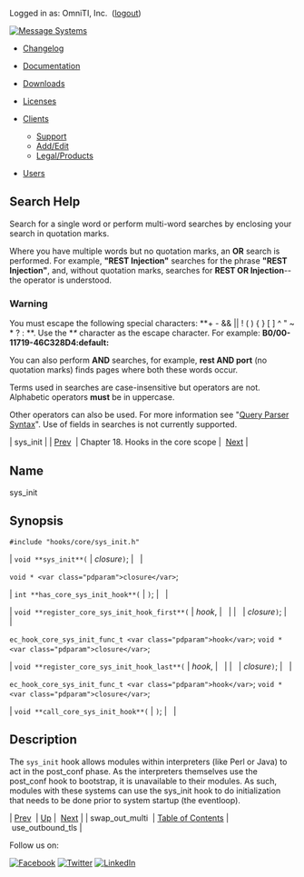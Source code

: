 Logged in as: OmniTI, Inc.  ([logout](https://support.messagesystems.com/logout.php))

[![Message Systems](https://support.messagesystems.com/images/ms-white205.png)](https://support.messagesystems.com/start.php) 

*   [Changelog](https://support.messagesystems.com/start.php?show=changelog)
*   [Documentation](https://support.messagesystems.com/docs/)
*   [Downloads](https://support.messagesystems.com/start.php)

*   [Licenses](https://support.messagesystems.com/license_summary.php)
*   <a href="">Clients</a>
    *   [Support](https://support.messagesystems.com/cs.php)
    *   [Add/Edit](https://support.messagesystems.com/edit_client.php)
    *   [Legal/Products](https://support.messagesystems.com/edit_products.php)
*   [Users](https://support.messagesystems.com/edit_customer.php)

## Search Help

Search for a single word or perform multi-word searches by enclosing your search in quotation marks.

Where you have multiple words but no quotation marks, an **OR** search is performed. For example, **"REST Injection"** searches for the phrase **"REST Injection"**, and, without quotation marks, searches for **REST OR Injection**--the operator is understood.

### Warning

You must escape the following special characters: **+ - && || ! ( ) { } [ ] ^ " ~ * ? : \**. Use the **\** character as the escape character. For example: **B0/00-11719-46C328D4\:default\:**

You can also perform **AND** searches, for example, **rest AND port** (no quotation marks) finds pages where both these words occur.

Terms used in searches are case-insensitive but operators are not. Alphabetic operators **must** be in uppercase.

Other operators can also be used. For more information see "[Query Parser Syntax](https://lucene.apache.org/core/old_versioned_docs/versions/3_0_0/queryparsersyntax.html)". Use of fields in searches is not currently supported.

| sys_init |
| [Prev](extending.hooks.core.swap_out_multi.php)  | Chapter 18. Hooks in the core scope |  [Next](extending.hooks.core.use_outbound_tls.php) |

<a name="extending.hooks.core.sys_init"></a>
## Name

sys_init

## Synopsis

`#include "hooks/core/sys_init.h"`

| `void **sys_init**(` | <var class="pdparam">closure</var>`)`; |   |

`void * <var class="pdparam">closure</var>`;

| `int **has_core_sys_init_hook**(` | `)`; |   |

| `void **register_core_sys_init_hook_first**(` | <var class="pdparam">hook</var>, |   |
|   | <var class="pdparam">closure</var>`)`; |   |

`ec_hook_core_sys_init_func_t <var class="pdparam">hook</var>`;
`void *<var class="pdparam">closure</var>`;

| `void **register_core_sys_init_hook_last**(` | <var class="pdparam">hook</var>, |   |
|   | <var class="pdparam">closure</var>`)`; |   |

`ec_hook_core_sys_init_func_t <var class="pdparam">hook</var>`;
`void *<var class="pdparam">closure</var>`;

| `void **call_core_sys_init_hook**(` | `)`; |   |

<a name="idp22975184"></a>
## Description

The `sys_init` hook allows modules within interpreters (like Perl or Java) to act in the post_conf phase. As the interpreters themselves use the post_conf hook to bootstrap, it is unavailable to their modules. As such, modules with these systems can use the sys_init hook to do initialization that needs to be done prior to system startup (the eventloop).

| [Prev](extending.hooks.core.swap_out_multi.php)  | [Up](extending.hooks.core.php) |  [Next](extending.hooks.core.use_outbound_tls.php) |
| swap_out_multi  | [Table of Contents](index.php) |  use_outbound_tls |

Follow us on:

[![Facebook](https://support.messagesystems.com/images/icon-facebook.png)](http://www.facebook.com/messagesystems) [![Twitter](https://support.messagesystems.com/images/icon-twitter.png)](http://twitter.com/#!/MessageSystems) [![LinkedIn](https://support.messagesystems.com/images/icon-linkedin.png)](http://www.linkedin.com/company/message-systems)